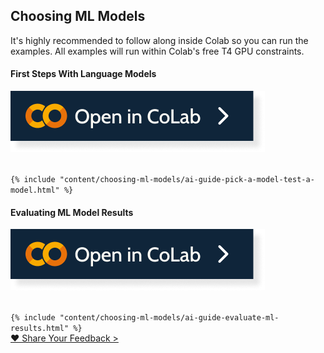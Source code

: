 ## Choosing ML Models

<p>It's highly recommended to follow along inside Colab so you can run the examples. All examples will run within Colab's free T4 GPU constraints.</p>

#### First Steps With Language Models 
<p><a href="https://colab.research.google.com/gist/skyfallsin/58457dd4c9f6b8c6aad4604fdefa1f37/ai-guide-pick-a-model-test-a-model.ipynb"><img alt="Open this Notebook in Colab" class="btn-colab hover:[filter:saturate(1.5)]" id='colab-model-selection' src="/img/ai/ui/colab.png" target='_blank' rel='noopener noreferrer' /></a></p>

<code>
{% include "content/choosing-ml-models/ai-guide-pick-a-model-test-a-model.html" %}
</code>

#### Evaluating ML Model Results
<p><a href="https://colab.research.google.com/gist/skyfallsin/7f11871fba50f2b50b5f361e4b43d114/ai-guide-evaluate-ml-results.ipynb"><img alt="Open this Notebook in Colab" class="btn-colab hover:[filter:saturate(1.5)]" id='colab-model-selection' src="/img/ai/ui/colab.png" target='_blank' rel='noopener noreferrer' /></a></p>
<code>
{% include "content/choosing-ml-models/ai-guide-evaluate-ml-results.html" %}
</code>

<div class="text-right mt-10">
    <a class="button-next-page" href="https://forms.gle/eYJ2s6avtCBXMUQH9">❤️ Share Your Feedback ></a>
</div>
